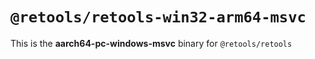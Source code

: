 # `@retools/retools-win32-arm64-msvc`

This is the **aarch64-pc-windows-msvc** binary for `@retools/retools`
